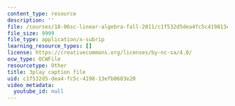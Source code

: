 ```yaml
---
content_type: resource
description: ''
file: /courses/18-06sc-linear-algebra-fall-2011/c1f532d5dea4fc5c419813efb0683e20_h9aDgvW59TU.srt
file_size: 9999
file_type: application/x-subrip
learning_resource_types: []
license: https://creativecommons.org/licenses/by-nc-sa/4.0/
ocw_type: OCWFile
resourcetype: Other
title: 3play caption file
uid: c1f532d5-dea4-fc5c-4198-13efb0683e20
video_metadata:
  youtube_id: null
---
```

